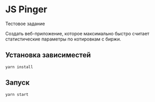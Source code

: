 # JS Pinger

Тестовое задание

Cоздать веб-приложение, которое максимально быстро считает статистические параметры по котировкам с биржи.

## Установка зависиместей

```
yarn install
```

## Запуск

```
yarn start
```